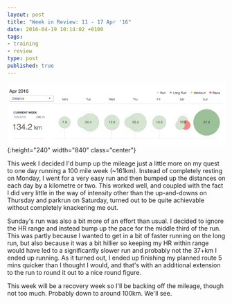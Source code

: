 ```yaml
---
layout: post
title: "Week in Review: 11 - 17 Apr '16"
date: 2016-04-19 10:14:02 +0100
tags:
- training
- review
type: post
published: true
---
```


![Week in Review: 11 - 17 Apr '16](/assets/week-in-review-11-17Apr16.png){:height="240" width="840" class="center"}

This week I decided I'd bump up the mileage just a little more on my quest to one day running a 100 mile week (~161km).  Instead of completely resting on Monday, I went for a very easy run and then bumped up the distances on each day by a kilometre or two.  This worked well, and coupled with the fact I did very little in the way of intensity other than the up-and-downs on Thursday and parkrun on Saturday, turned out to be quite achievable without completely knackering me out.

Sunday's run was also a bit more of an effort than usual. I decided to ignore the HR range and instead bump up the pace for the middle third of the run. This was partly because I wanted to get in a bit of faster running on the long run, but also because it was a bit hillier so keeping my HR within range would have led to a significantly slower run and probably not the 37+km I ended up running. As it turned out, I ended up finishing my planned route 5 mins quicker than I thought I would, and that's with an additional extension to the run to round it out to a nice round figure.

This week will be a recovery week so I'll be backing off the mileage, though not too much. Probably down to around 100km. We'll see.
